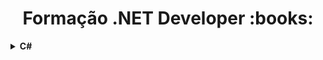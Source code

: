 <h1 align="center">Formação .NET Developer :books:</h1>

<details>
  <summary><strong>C#</strong></summary>
  <br />
</details>
